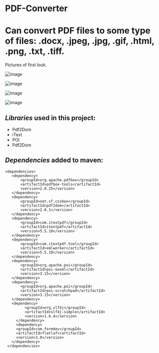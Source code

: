 # PDF-Converter

# Can convert PDF files to some type of files: .docx, .jpeg, .jpg, .gif, .html, .png, .txt, .tiff.
 
Pictures of first look.


![image](https://user-images.githubusercontent.com/54054526/216270043-98ff0e2b-05ec-41f4-94b9-611aeab1cd01.png)



![image](https://user-images.githubusercontent.com/54054526/216270154-75282ae8-d9aa-40bc-8c22-195716cf37ad.png)


![image](https://user-images.githubusercontent.com/54054526/216270279-7f226387-363e-41b0-a4fe-cd3a44d9d3c4.png)


![image](https://user-images.githubusercontent.com/54054526/216270515-2d81b43a-050e-48fe-ba34-654422095211.png)




## **_Libraries_ used in this project:**

- Pdf2Dom
- iText
- POI
- Pdf2Dom

## **_Dependencies_ added to maven:**

```
<dependencies>
   <dependency>
       <groupId>org.apache.pdfbox</groupId>
       <artifactId>pdfbox-tools</artifactId>
       <version>2.0.25</version>
   </dependency>
   <dependency>
       <groupId>net.sf.cssbox</groupId>
       <artifactId>pdf2dom</artifactId>
       <version>2.0.1</version>
   </dependency>
   <dependency>
       <groupId>com.itextpdf</groupId>
       <artifactId>itextpdf</artifactId>
       <version>5.5.10</version>
   </dependency>
   <dependency>
       <groupId>com.itextpdf.tool</groupId>
       <artifactId>xmlworker</artifactId>
       <version>5.5.10</version>
   </dependency>
   <dependency>
       <groupId>org.apache.poi</groupId>
       <artifactId>poi-ooxml</artifactId>
       <version>3.15</version>
   </dependency>
   <dependency>
       <groupId>org.apache.poi</groupId>
       <artifactId>poi-scratchpad</artifactId>
       <version>3.15</version>
   </dependency>
   <dependency>
         <groupId>org.slf4j</groupId>
         <artifactId>slf4j-simple</artifactId>
         <version>1.6.4</version>
     </dependency>
     <dependency>
     <groupId>com.formdev</groupId>
     <artifactId>flatlaf</artifactId>
     <version>3.0</version>
   </dependency>
 </dependencies>
```
 

